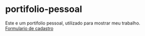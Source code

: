 # portifolio-pessoal
 Este e um portifolio pessoal, utilizado para mostrar meu trabalho.
<a href="https://adriel-abner-aparecido.github.io/portifolio-pessoal/formulario/" style="text-decoratio:none;">Formulario de cadastro
